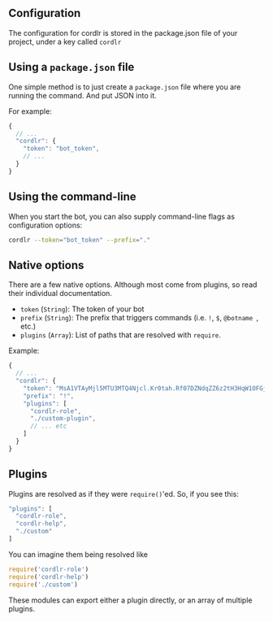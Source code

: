 ## Configuration

The configuration for cordlr is stored in the package.json file of your project, under a key called `cordlr`

## Using a `package.json` file

One simple method is to just create a `package.json` file where you are running the command.  And put JSON into it.

For example:

```js
{
  // ...
  "cordlr": {
    "token": "bot_token",
    // ...
  }
}
```

## Using the command-line

When you start the bot, you can also supply command-line flags as configuration options:

```sh
cordlr --token="bot_token" --prefix="."
```

## Native options

There are a few native options.  Although most come from plugins, so read their individual documentation.

 - `token` (`String`): The token of your bot
 - `prefix` (`String`): The prefix that triggers commands (i.e. `!`, `$`, `@botname `, etc.)
 - `plugins` (`Array`): List of paths that are resolved with `require`.

Example:

```js
{
  // ...
  "cordlr": {
    "token": "MsA1VTAyMjl5MTU3MTQ4Njcl.Kr0tah.Rf07DZNdqZZ6z2tH3HqW1OFGjQ9",
    "prefix": "!",
    "plugins": [
      "cordlr-role",
      "./custom-plugin",
      // ... etc
    ]
  }
}
```

## Plugins

Plugins are resolved as if they were `require()`'ed.  So, if you see this:

```js
"plugins": [
  "cordlr-role",
  "cordlr-help",
  "./custom"
]
```
You can imagine them being resolved like
```js
require('cordlr-role')
require('cordlr-help')
require('./custom')
```

These modules can export either a plugin directly, or an array of multiple plugins.
